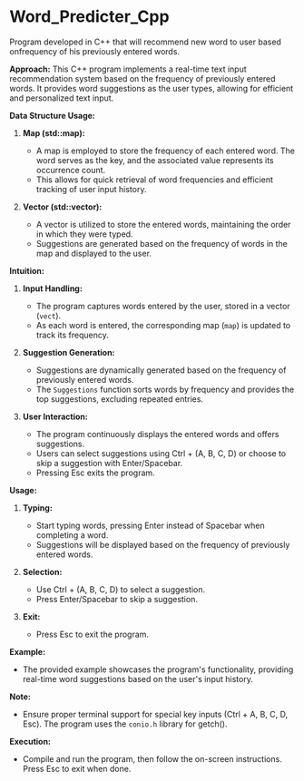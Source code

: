# Word_Predicter_Cpp
 Program developed in C++ that will recommend new word to user based onfrequency of his previously entered words.
 
**Approach:**
This C++ program implements a real-time text input recommendation system based on the frequency of previously entered words. It provides word suggestions as the user types, allowing for efficient and personalized text input.

**Data Structure Usage:**
1. **Map (std::map):**
   - A map is employed to store the frequency of each entered word. The word serves as the key, and the associated value represents its occurrence count.
   - This allows for quick retrieval of word frequencies and efficient tracking of user input history.

2. **Vector (std::vector):**
   - A vector is utilized to store the entered words, maintaining the order in which they were typed.
   - Suggestions are generated based on the frequency of words in the map and displayed to the user.

**Intuition:**
1. **Input Handling:**
   - The program captures words entered by the user, stored in a vector (`vect`).
   - As each word is entered, the corresponding map (`map`) is updated to track its frequency.

2. **Suggestion Generation:**
   - Suggestions are dynamically generated based on the frequency of previously entered words.
   - The `Suggestions` function sorts words by frequency and provides the top suggestions, excluding repeated entries.

3. **User Interaction:**
   - The program continuously displays the entered words and offers suggestions.
   - Users can select suggestions using Ctrl + (A, B, C, D) or choose to skip a suggestion with Enter/Spacebar.
   - Pressing Esc exits the program.

**Usage:**
1. **Typing:**
   - Start typing words, pressing Enter instead of Spacebar when completing a word.
   - Suggestions will be displayed based on the frequency of previously entered words.

2. **Selection:**
   - Use Ctrl + (A, B, C, D) to select a suggestion.
   - Press Enter/Spacebar to skip a suggestion.

3. **Exit:**
   - Press Esc to exit the program.

**Example:**
   - The provided example showcases the program's functionality, providing real-time word suggestions based on the user's input history.

**Note:**
   - Ensure proper terminal support for special key inputs (Ctrl + A, B, C, D, Esc). The program uses the `conio.h` library for getch().

**Execution:**
   - Compile and run the program, then follow the on-screen instructions. Press Esc to exit when done.
